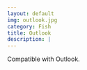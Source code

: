```yaml
---
layout: default
img: outlook.jpg
category: Fish
title: Outlook
description: |
---
```

  Compatible with Outlook.
